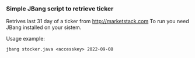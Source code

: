 ### Simple JBang script to retrieve ticker

Retrives last 31 day of a ticker from http://marketstack.com
To run you need JBang installed on your sistem.

Usage example:
```
jbang stocker.java <accesskey> 2022-09-08
```